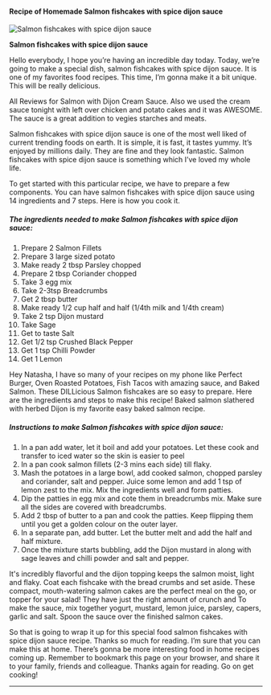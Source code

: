             

#### Recipe of Homemade Salmon fishcakes with spice dijon sauce

![Salmon fishcakes with spice dijon sauce](https://img-global.cpcdn.com/recipes/5c5582c897fd84dc/751x532cq70/salmon-fishcakes-with-spice-dijon-sauce-recipe-main-photo.jpg)

**Salmon fishcakes with spice dijon sauce**

Hello everybody, I hope you’re having an incredible day today. Today, we’re going to make a special dish, salmon fishcakes with spice dijon sauce. It is one of my favorites food recipes. This time, I’m gonna make it a bit unique. This will be really delicious.

All Reviews for Salmon with Dijon Cream Sauce. Also we used the cream sauce tonight with left over chicken and potato cakes and it was AWESOME. The sauce is a great addition to vegies starches and meats.

Salmon fishcakes with spice dijon sauce is one of the most well liked of current trending foods on earth. It is simple, it is fast, it tastes yummy. It’s enjoyed by millions daily. They are fine and they look fantastic. Salmon fishcakes with spice dijon sauce is something which I’ve loved my whole life.

To get started with this particular recipe, we have to prepare a few components. You can have salmon fishcakes with spice dijon sauce using 14 ingredients and 7 steps. Here is how you cook it.

##### The ingredients needed to make Salmon fishcakes with spice dijon sauce:

1.  Prepare 2 Salmon Fillets
2.  Prepare 3 large sized potato
3.  Make ready 2 tbsp Parsley chopped
4.  Prepare 2 tbsp Coriander chopped
5.  Take 3 egg mix
6.  Take 2-3tsp Breadcrumbs
7.  Get 2 tbsp butter
8.  Make ready 1/2 cup half and half (1/4th milk and 1/4th cream)
9.  Take 2 tsp Dijon mustard
10.  Take Sage
11.  Get to taste Salt
12.  Get 1/2 tsp Crushed Black Pepper
13.  Get 1 tsp Chilli Powder
14.  Get 1 Lemon

Hey Natasha, I have so many of your recipes on my phone like Perfect Burger, Oven Roasted Potatoes, Fish Tacos with amazing sauce, and Baked Salmon. These DILLicious Salmon fishcakes are so easy to prepare. Here are the ingredients and steps to make this recipe! Baked salmon slathered with herbed Dijon is my favorite easy baked salmon recipe.

##### Instructions to make Salmon fishcakes with spice dijon sauce:

1.  In a pan add water, let it boil and add your potatoes. Let these cook and transfer to iced water so the skin is easier to peel
2.  In a pan cook salmon fillets (2-3 mins each side) till flaky.
3.  Mash the potatoes in a large bowl, add cooked salmon, chopped parsley and coriander, salt and pepper. Juice some lemon and add 1 tsp of lemon zest to the mix. Mix the ingredients well and form patties.
4.  Dip the patties in egg mix and cote them in breadcrumbs mix. Make sure all the sides are covered with breadcrumbs.
5.  Add 2 tbsp of butter to a pan and cook the patties. Keep flipping them until you get a golden colour on the outer layer.
6.  In a separate pan, add butter. Let the butter melt and add the half and half mixture.
7.  Once the mixture starts bubbling, add the Dijon mustard in along with sage leaves and chilli powder and salt and pepper.

It's incredibly flavorful and the dijon topping keeps the salmon moist, light and flaky. Coat each fishcake with the bread crumbs and set aside. These compact, mouth-watering salmon cakes are the perfect meal on the go, or topper for your salad! They have just the right amount of crunch and To make the sauce, mix together yogurt, mustard, lemon juice, parsley, capers, garlic and salt. Spoon the sauce over the finished salmon cakes.

So that is going to wrap it up for this special food salmon fishcakes with spice dijon sauce recipe. Thanks so much for reading. I’m sure that you can make this at home. There’s gonna be more interesting food in home recipes coming up. Remember to bookmark this page on your browser, and share it to your family, friends and colleague. Thanks again for reading. Go on get cooking!

* * *